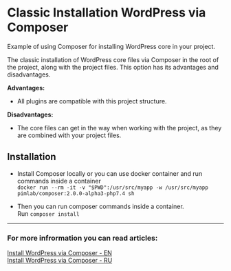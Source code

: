 # Classic Installation WordPress via Composer
Example of using Composer for installing WordPress core in your project.  

The classic installation of WordPress core files via Composer in the root of the project, along with the project files.
This option has its advantages and disadvantages.

**Advantages:**
- All plugins are compatible with this project structure.

**Disadvantages:**
- The core files can get in the way when working with the project, as they are combined with your project files.


## Installation
- Install Composer locally or you can use docker container and run commands inside a container   
  `docker run --rm -it -v "$PWD":/usr/src/myapp -w /usr/src/myapp pimlab/composer:2.0.0-alpha3-php7.4 sh`

- Then you can run composer commands inside a container.   
Run `composer install`

---

### For more infrormation you can read articles:
[Install WordPress via Composer - EN](https://wp-yoda.com/en/wordpress/installing-wordpress-via-composer/)  
[Install WordPress via Composer - RU](https://wp-yoda.com/wordpress/ustanovka-wordpress-cherez-composer-2/)
